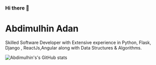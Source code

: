 ### Hi there 👋



# Abdimulhin Adan
Skilled Software Developer with Extensive experience in Python, Flask, Django , ReactJs,Angular along with Data Structures & Algorithms.


![Abdimulhin's's GitHub stats](https://github-readme-stats.vercel.app/api?username=AbdimulhinYussuf&show_icons=true&theme=radical)





<!--


Here are some ideas to get you started:

- 🔭 I’m currently working on ...
- 🌱 I’m currently learning ...
- 👯 I’m looking to collaborate on ...
- 🤔 I’m looking for help with ...
- 💬 Ask me about ...
- 📫 How to reach me: ...
- 😄 Pronouns: ...
- ⚡ Fun fact: ...
-->
